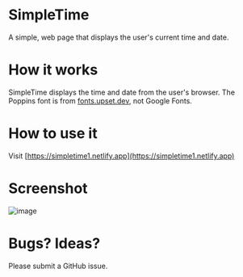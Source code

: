 # SimpleTime
 A simple, web page that displays the user's current time and date.
 
# How it works
SimpleTime displays the time and date from the user's browser.
The Poppins font is from [fonts.upset.dev](https://upset.dev/fonts), not Google Fonts.

# How to use it
Visit [https://simpletime1.netlify.app](https://simpletime1.netlify.app)

# Screenshot
![image](https://github.com/user-attachments/assets/c90dc719-8fda-45a0-b035-4c489226cc2a)


# Bugs? Ideas?
Please submit a GitHub issue.
